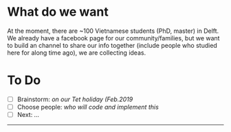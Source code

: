 # What do we want

At the moment, there are ~100 Vietnamese students (PhD, master) in Delft. We already have a facebook page for our community/families, but we want to build an channel to share our info together (include people who studied here for along time ago), we are collecting ideas.

# To Do

- [ ] Brainstorm: _on our Tet holiday (Feb.2019_
- [ ] Choose people: _who will code and implement this_
- [ ] Next: _..._

---